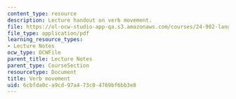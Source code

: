 ```yaml
---
content_type: resource
description: Lecture handout on verb movement.
file: https://ol-ocw-studio-app-qa.s3.amazonaws.com/courses/24-902-language-and-its-structure-ii-syntax-fall-2003/6cbfda0ca9cd97a473c04769bf6bb3e8_9_24_handout.pdf
file_type: application/pdf
learning_resource_types:
- Lecture Notes
ocw_type: OCWFile
parent_title: Lecture Notes
parent_type: CourseSection
resourcetype: Document
title: Verb movement
uid: 6cbfda0c-a9cd-97a4-73c0-4769bf6bb3e8
---
```

